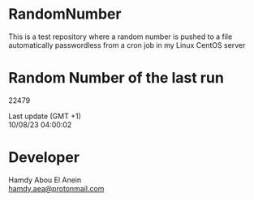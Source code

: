 # RandomNumber    
This is a test repository where a random number is pushed to a file automatically passwordless from a cron job in my Linux CentOS server    
# Random Number of the last run   
22479
      
Last update (GMT +1)    
10/08/23 04:00:02
# Developer    
Hamdy Abou El Anein   
hamdy.aea@protonmail.com
